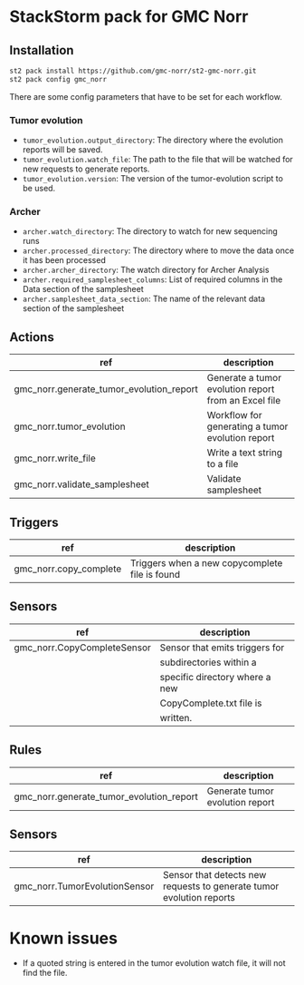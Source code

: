 # StackStorm pack for GMC Norr

## Installation

```bash
st2 pack install https://github.com/gmc-norr/st2-gmc-norr.git
st2 pack config gmc_norr
```

There are some config parameters that have to be set for each workflow.

### Tumor evolution

- `tumor_evolution.output_directory`: The directory where the evolution reports will be saved.
- `tumor_evolution.watch_file`: The path to the file that will be watched for new requests to generate reports.
- `tumor_evolution.version`: The version of the tumor-evolution script to be used.

### Archer

- `archer.watch_directory`: The directory to watch for new sequencing runs
- `archer.processed_directory`: The directory where to move the data once it has been processed
- `archer.archer_directory`: The watch directory for Archer Analysis
- `archer.required_samplesheet_columns`: List of required columns in the Data section of the samplesheet
- `archer.samplesheet_data_section`: The name of the relevant data section of the samplesheet

## Actions

ref                                      | description
-----------------------------------------|------------------------------------------
gmc_norr.generate_tumor_evolution_report | Generate a tumor evolution report from an Excel file
gmc_norr.tumor_evolution                 | Workflow for generating a tumor evolution report
gmc_norr.write_file                      | Write a text string to a file
gmc_norr.validate_samplesheet            | Validate samplesheet

## Triggers

ref                                      | description
-----------------------------------------|------------------------------------------
gmc_norr.copy_complete                   | Triggers when a new copycomplete file is found

## Sensors

ref                                      | description
-----------------------------------------|------------------------------------------
gmc_norr.CopyCompleteSensor              | Sensor that emits triggers for
                                         | subdirectories within a
                                         | specific directory where a new
                                         | CopyComplete.txt file is
                                         | written.

## Rules

ref                                      | description
-----------------------------------------|---------------------------------
gmc_norr.generate_tumor_evolution_report | Generate tumor evolution report

## Sensors

ref                                      | description
-----------------------------------------|---------------------------------
gmc_norr.TumorEvolutionSensor            | Sensor that detects new requests to generate tumor evolution reports

# Known issues

- If a quoted string is entered in the tumor evolution watch file, it will not find the file.
